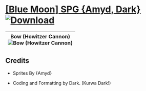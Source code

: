# [\[Blue Moon\] SPG {Amyd, Dark}](https://github.com/Klokinator/FE-Repo/tree/main/Battle%20Animations/Advance%20Wars%20Animation%20Ports/%5BBlue%20Moon%5D%20SPG%20%7BAmyd,%20Dark%7D) [![Download](https://img.shields.io/badge/Download--red?style=social&logo=github)](https://minhaskamal.github.io/DownGit/#/home?url=https://github.com/Klokinator/FE-Repo/tree/main/Battle%20Animations/Advance%20Wars%20Animation%20Ports/%5BBlue%20Moon%5D%20SPG%20%7BAmyd,%20Dark%7D)

| <b>Bow (Howitzer Cannon)</b><br/><img alt="Bow (Howitzer Cannon)" src="https://raw.githubusercontent.com/Klokinator/FE-Repo/main/Battle%20Animations/Advance%20Wars%20Animation%20Ports/%5BBlue%20Moon%5D%20SPG%20%7BAmyd,%20Dark%7D/5.%20Bow%20(Howitzer%20Cannon)/Bow.gif"/> |
| :---: |

## Credits

- Sprites By {Amyd}

- Coding and Formatting by Dark. (Kurwa Dark!)

